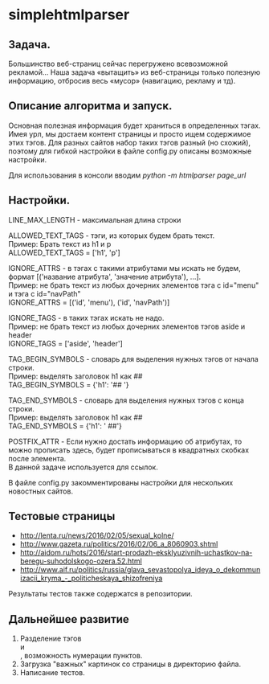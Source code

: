 # simplehtmlparser

## Задача.

Большинство веб-страниц сейчас перегружено всевозможной рекламой… Наша задача «вытащить»
из веб-страницы только полезную информацию, отбросив весь «мусор» (навигацию, рекламу и тд).

## Описание алгоритма и запуск.

Основная полезная информация будет храниться в определенных тэгах. Имея урл, мы достаем контент страницы и просто ищем содержимое этих тэгов. Для разных сайтов набор таких тэгов разный (но схожий), поэтому для гибкой настройки в файле config.py описаны возможные настройки.

Для использования в консоли вводим *python -m htmlparser page_url*

## Настройки.
LINE_MAX_LENGTH - максимальная длина строки

ALLOWED_TEXT_TAGS - тэги, из которых будем брать текст. <br/>
Пример: Брать текст из h1 и p<br/>
ALLOWED_TEXT_TAGS = ['h1', 'p']

IGNORE_ATTRS - в тэгах с такими атрибутами мы искать не будем, формат [('название атрибута', 'значение атрибута'), ...].<br/> 
Пример: не брать текст из любых дочерних элементов тэга с id="menu" и тэга с id="navPath"<br/>
IGNORE_ATTRS = [('id', 'menu'), ('id', 'navPath')]<br/>

IGNORE_TAGS - в таких тэгах искать не надо. <br/>
Пример: не брать текст из любых дочерних элементов тэгов aside и header<br/>
IGNORE_TAGS = ['aside', 'header']<br/>

TAG_BEGIN_SYMBOLS - словарь для выделения нужных тэгов от начала строки.<br/> 
Пример: выделять заголовок h1 как ##<br/>
TAG_BEGIN_SYMBOLS = {'h1': '## '}<br/>

TAG_END_SYMBOLS - словарь для выделения нужных тэгов с конца строки.<br/> 
Пример: выделять заголовок h1 как ##<br/>
TAG_END_SYMBOLS = {'h1': ' ##'}<br/>

POSTFIX_ATTR - Если нужно достать информацию об атрибутах, то можно прописать здесь, будет прописываться в квадратных 
скобках после элемента.<br/>
В данной задаче используется для ссылок.

В файле config.py закомментированы настройки для нескольких новостных сайтов.

## Тестовые страницы
* http://lenta.ru/news/2016/02/05/sexual_kolne/
* http://www.gazeta.ru/politics/2016/02/06_a_8060903.shtml
* http://aidom.ru/hots/2016/start-prodazh-eksklyuzivnih-uchastkov-na-beregu-suhodolskogo-ozera.52.html
* http://www.aif.ru/politics/russia/glava_sevastopolya_ideya_o_dekommunizacii_kryma_-_politicheskaya_shizofreniya

Результаты тестов также содержатся в репозитории.

## Дальнейшее развитие
1. Разделение тэгов <ol></ol> и <ul></ul> , возможность нумерации пунктов.
2. Загрузка "важных" картинок со страницы в директорию файла. 
3. Написание тестов.


